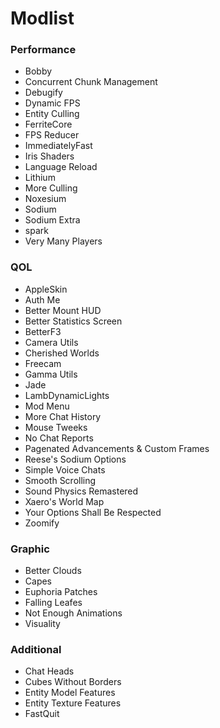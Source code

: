 # Modlist
### Performance
- Bobby
- Concurrent Chunk Management
- Debugify
- Dynamic FPS
- Entity Culling
- FerriteCore
- FPS Reducer
- ImmediatelyFast
- Iris Shaders
- Language Reload
- Lithium
- More Culling
- Noxesium
- Sodium
- Sodium Extra
- spark
- Very Many Players

### QOL
- AppleSkin
- Auth Me
- Better Mount HUD
- Better Statistics Screen
- BetterF3
- Camera Utils
- Cherished Worlds
- Freecam
- Gamma Utils
- Jade
- LambDynamicLights
- Mod Menu
- More Chat History
- Mouse Tweeks
- No Chat Reports
- Pagenated Advancements & Custom Frames
- Reese's Sodium Options
- Simple Voice Chats
- Smooth Scrolling
- Sound Physics Remastered
- Xaero's World Map
- Your Options Shall Be Respected
- Zoomify

### Graphic
- Better Clouds
- Capes
- Euphoria Patches
- Falling Leafes
- Not Enough Animations
- Visuality

### Additional
- Chat Heads
- Cubes Without Borders
- Entity Model Features
- Entity Texture Features
- FastQuit
